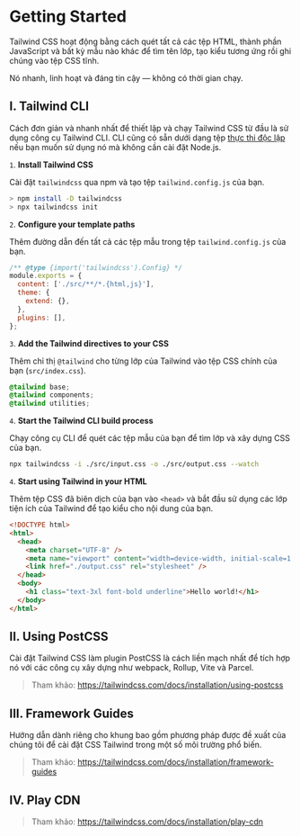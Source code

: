 # Getting Started

Tailwind CSS hoạt động bằng cách quét tất cả các tệp HTML, thành phần JavaScript và bất kỳ mẫu nào khác để tìm tên lớp, tạo kiểu tương ứng rồi ghi chúng vào tệp CSS tĩnh.

Nó nhanh, linh hoạt và đáng tin cậy — không có thời gian chạy.

## I. Tailwind CLI

Cách đơn giản và nhanh nhất để thiết lập và chạy Tailwind CSS từ đầu là sử dụng công cụ Tailwind CLI. CLI cũng có sẵn dưới dạng tệp [thực thi độc lập](https://tailwindcss.com/blog/standalone-cli) nếu bạn muốn sử dụng nó mà không cần cài đặt Node.js.

`1`. **Install Tailwind CSS**

Cài đặt `tailwindcss` qua npm và tạo tệp `tailwind.config.js` của bạn.

```sh
> npm install -D tailwindcss
> npx tailwindcss init
```

`2`. **Configure your template paths**

Thêm đường dẫn đến tất cả các tệp mẫu trong tệp `tailwind.config.js` của bạn.

```js
/** @type {import('tailwindcss').Config} */
module.exports = {
  content: ['./src/**/*.{html,js}'],
  theme: {
    extend: {},
  },
  plugins: [],
};
```

`3`. **Add the Tailwind directives to your CSS**

Thêm chỉ thị `@tailwind` cho từng lớp của Tailwind vào tệp CSS chính của bạn (`src/index.css`).

```css
@tailwind base;
@tailwind components;
@tailwind utilities;
```

`4`. **Start the Tailwind CLI build process**

Chạy công cụ CLI để quét các tệp mẫu của bạn để tìm lớp và xây dựng CSS của bạn.

```sh
npx tailwindcss -i ./src/input.css -o ./src/output.css --watch
```

`4`. **Start using Tailwind in your HTML**

Thêm tệp CSS đã biên dịch của bạn vào `<head>` và bắt đầu sử dụng các lớp tiện ích của Tailwind để tạo kiểu cho nội dung của bạn.

```html
<!DOCTYPE html>
<html>
  <head>
    <meta charset="UTF-8" />
    <meta name="viewport" content="width=device-width, initial-scale=1.0" />
    <link href="./output.css" rel="stylesheet" />
  </head>
  <body>
    <h1 class="text-3xl font-bold underline">Hello world!</h1>
  </body>
</html>
```

## II. Using PostCSS

Cài đặt Tailwind CSS làm plugin PostCSS là cách liền mạch nhất để tích hợp nó với các công cụ xây dựng như webpack, Rollup, Vite và Parcel.

> Tham khảo: <https://tailwindcss.com/docs/installation/using-postcss>

## III. Framework Guides

Hướng dẫn dành riêng cho khung bao gồm phương pháp được đề xuất của chúng tôi để cài đặt CSS Tailwind trong một số môi trường phổ biến.

> Tham khảo: <https://tailwindcss.com/docs/installation/framework-guides>

## IV. Play CDN

> Tham khảo: <https://tailwindcss.com/docs/installation/play-cdn>
